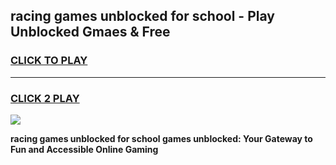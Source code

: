 
## racing games unblocked for school - Play Unblocked Gmaes & Free
<h3>
<a href="https://news.freeplayer.one?title=racing_games_unblocked_for_school&ref=23F">CLICK TO PLAY</a></h3>
<hr>

<h3>
<a href="https://news.freeplayer.one?title=racing_games_unblocked_for_school&ref=23F">CLICK 2 PLAY</a>
  
</h3>

<a href="https://news.freeplayer.one?title=racing_games_unblocked_for_school&ref=23F/"><img src="https://clearcache.store/games.png"></a>


**racing games unblocked for school games unblocked: Your Gateway to Fun and Accessible Online Gaming**
